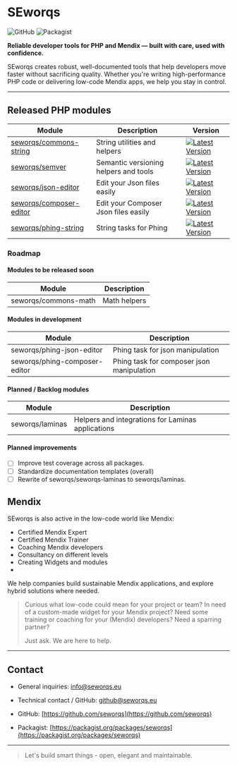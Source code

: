 # SEworqs
![GitHub](https://img.shields.io/badge/GitHub-seworqs-181717?style=flat-square&logo=github)
![Packagist](https://img.shields.io/badge/Packagist-seworqs-orange?style=flat-square&logo=packagist)

**Reliable developer tools for PHP and Mendix — built with care, used with confidence.**  

SEworqs creates robust, well-documented tools that help developers move faster without sacrificing quality. Whether you're writing high-performance PHP code or delivering low-code Mendix apps, we help you stay in control.

---

## Released PHP modules

| Module                                                                | Description                           | Version                                                                                                                                                       |
|-----------------------------------------------------------------------|---------------------------------------|---------------------------------------------------------------------------------------------------------------------------------------------------------------|
| [seworqs/commons-string](https://github.com/seworqs/commons-string)   | String utilities and helpers          | [![Latest Version](https://img.shields.io/packagist/v/seworqs/commons-string.svg?style=flat-square)](https://packagist.org/packages/seworqs/commons-string)   |
| [seworqs/semver](https://github.com/seworqs/semver)                   | Semantic versioning helpers and tools | [![Latest Version](https://img.shields.io/packagist/v/seworqs/semver.svg?style=flat-square)](https://packagist.org/packages/seworqs/semver)                   |
| [seworqs/json-editor](https://github.com/seworqs/json-editor)         | Edit your Json files easily           | [![Latest Version](https://img.shields.io/packagist/v/seworqs/json-editor.svg?style=flat-square)](https://packagist.org/packages/seworqs/json-editor)         |
| [seworqs/composer-editor](https://github.com/seworqs/composer-editor) | Edit your Composer Json files easily  | [![Latest Version](https://img.shields.io/packagist/v/seworqs/composer-editor.svg?style=flat-square)](https://packagist.org/packages/seworqs/composer-editor) |
| [seworqs/phing-string](https://github.com/seworqs/phing-string)       | String tasks for Phing                | [![Latest Version](https://img.shields.io/packagist/v/seworqs/phing-string.svg?style=flat-square)](https://packagist.org/packages/seworqs/phing-string)       |

### Roadmap

#### Modules to be released soon

| Module               | Description  |
|----------------------|--------------|
| seworqs/commons-math | Math helpers | 

#### Modules in development

| Module                        | Description                               |
|-------------------------------|-------------------------------------------|
| seworqs/phing-json-editor     | Phing task for json manipulation          |
| seworqs/phing-composer-editor | Phing task for composer json manipulation |

#### Planned / Backlog modules

| Module                 | Description                                       |
|------------------------|---------------------------------------------------|
| seworqs/laminas        | Helpers and integrations for Laminas applications |


#### Planned improvements

- [ ] Improve test coverage across all packages.
- [ ] Standardize documentation templates (overall)
- [ ] Rewrite of seworqs/seworqs-laminas to seworqs/laminas. 

## Mendix

SEworqs is also active in the low-code world like Mendix:

- Certified Mendix Expert
- Certified Mendix Trainer
- Coaching Mendix developers
- Consultancy on different levels
- Creating Widgets and modules
- 
We help companies build sustainable Mendix applications, and explore hybrid solutions where needed.

> Curious what low-code could mean for your project or team?
> In need of a custom-made widget for your Mendix project?
> Need some training or coaching for your (Mendix) developers?
> Need a sparring partner?
> 
> Just ask. We are here to help.

---

## Contact
- General inquiries: [info@seworqs.eu](info@seworqs.eu)
- Technical contact / GitHub: [github@seworqs.eu](github@seworqs.eu)


- GitHub: [https://github.com/seworqs](https://github.com/seworqs)
- Packagist: [https://packagist.org/packages/seworqs](https://packagist.org/packages/seworqs)

---

> Let's build smart things - open, elegant and maintainable.

